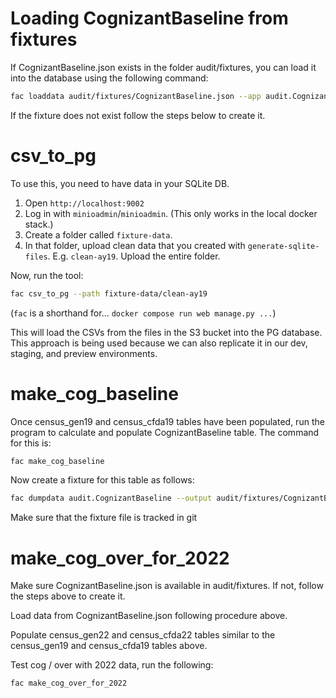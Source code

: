 # Loading CognizantBaseline from fixtures

If CognizantBaseline.json exists in the folder audit/fixtures, you can load it into the database using the following command:

```bash
fac loaddata audit/fixtures/CognizantBaseline.json --app audit.CognizantBaseline
```

If the fixture does not exist follow the steps below to create it.
# csv_to_pg

To use this, you need to have data in your SQLite DB.

1. Open `http://localhost:9002`
2. Log in with `minioadmin`/`minioadmin`. (This only works in the local docker stack.)
3. Create a folder called `fixture-data`.
4. In that folder, upload clean data that you created with `generate-sqlite-files`. E.g. `clean-ay19`. Upload the entire folder.

Now, run the tool:

```bash
fac csv_to_pg --path fixture-data/clean-ay19
```

(`fac` is a shorthand for... `docker compose run web manage.py ...`)

This will load the CSVs from the files in the S3 bucket into the PG database. This approach is being used because we can also replicate it in our dev, staging, and preview environments.
# make_cog_baseline

Once census_gen19 and census_cfda19 tables have been populated, run the program to calculate and populate CognizantBaseline table.
The command for this is:

```bash
fac make_cog_baseline
```
Now create a fixture for this table as follows:

```bash
fac dumpdata audit.CognizantBaseline --output audit/fixtures/CognizantBaseline.json
```

Make sure that the fixture file is tracked in git

# make_cog_over_for_2022

Make sure CognizantBaseline.json is available in audit/fixtures.  If not, follow the steps above to create it.

Load data from CognizantBaseline.json following procedure above.

Populate census_gen22 and census_cfda22 tables similar to the census_gen19 and census_cfda19 tables above.

Test cog / over with 2022 data, run the following:
```bash
fac make_cog_over_for_2022
```